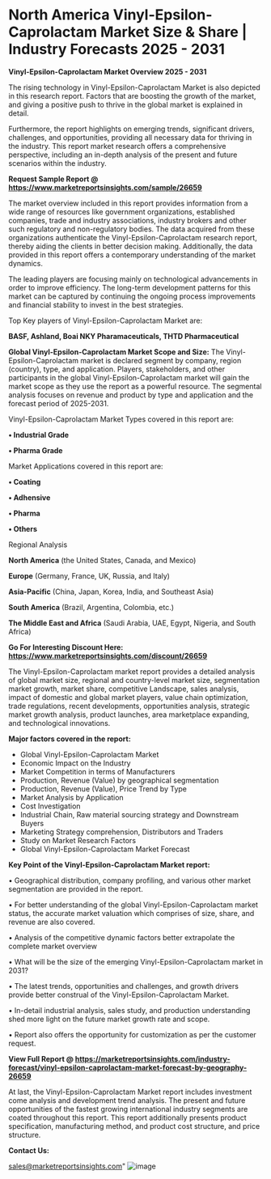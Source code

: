  # North America Vinyl-Epsilon-Caprolactam Market Size & Share | Industry Forecasts 2025 - 2031

<Strong> Vinyl-Epsilon-Caprolactam Market Overview 2025 - 2031</strong>

The rising technology in Vinyl-Epsilon-Caprolactam Market is also depicted in this research report. Factors that are boosting the growth of the market, and giving a positive push to thrive in the global market is explained in detail.

Furthermore, the report highlights on emerging trends, significant drivers, challenges, and opportunities, providing all necessary data for thriving in the industry. This report market research offers a comprehensive perspective, including an in-depth analysis of the present and future scenarios within the industry.

<strong>Request Sample Report @ <a href=https://www.marketreportsinsights.com/sample/26659>https://www.marketreportsinsights.com/sample/26659</a></strong>

The market overview included in this report provides information from a wide range of resources like government organizations, established companies, trade and industry associations, industry brokers and other such regulatory and non-regulatory bodies. The data acquired from these organizations authenticate the Vinyl-Epsilon-Caprolactam research report, thereby aiding the clients in better decision making. Additionally, the data provided in this report offers a contemporary understanding of the market dynamics.

The leading players are focusing mainly on technological advancements in order to improve efficiency. The long-term development patterns for this market can be captured by continuing the ongoing process improvements and financial stability to invest in the best strategies.

Top Key players of Vinyl-Epsilon-Caprolactam Market are:

<strong>BASF, Ashland, Boai NKY Pharamaceuticals, THTD Pharmaceutical</strong>

<strong><b>Global Vinyl-Epsilon-Caprolactam Market Scope and Size:</b></strong>
The Vinyl-Epsilon-Caprolactam market is declared segment by company, region (country), type, and application. Players, stakeholders, and other participants in the global Vinyl-Epsilon-Caprolactam market will gain the market scope as they use the report as a powerful resource. The segmental analysis focuses on revenue and product by type and application and the forecast period of 2025-2031.

Vinyl-Epsilon-Caprolactam Market Types covered in this report are:

<strong>• Industrial Grade

• Pharma Grade</strong>

Market Applications covered in this report are:

<strong>• Coating

• Adhensive

• Pharma

• Others</strong> 

Regional Analysis

<strong>North America</strong> (the United States, Canada, and Mexico)

<strong>Europe</strong> (Germany, France, UK, Russia, and Italy)

<strong>Asia-Pacific</strong> (China, Japan, Korea, India, and Southeast Asia)

<strong>South America</strong> (Brazil, Argentina, Colombia, etc.)

<strong>The Middle East and Africa</strong> (Saudi Arabia, UAE, Egypt, Nigeria, and South Africa)

<strong>Go For Interesting Discount Here: <a href=https://www.marketreportsinsights.com/discount/26659>https://www.marketreportsinsights.com/discount/26659</a></strong>

The Vinyl-Epsilon-Caprolactam market report provides a detailed analysis of global market size, regional and country-level market size, segmentation market growth, market share, competitive Landscape, sales analysis, impact of domestic and global market players, value chain optimization, trade regulations, recent developments, opportunities analysis, strategic market growth analysis, product launches, area marketplace expanding, and technological innovations.

<strong><b>Major factors covered in the report:</b></strong>
<ul>
  <li>Global Vinyl-Epsilon-Caprolactam Market </li>
  <li>Economic Impact on the Industry</li>
  <li>Market Competition in terms of Manufacturers</li>
  <li>Production, Revenue (Value) by geographical segmentation</li>
  <li>Production, Revenue (Value), Price Trend by Type</li>
  <li>Market Analysis by Application</li>
  <li>Cost Investigation</li>
  <li>Industrial Chain, Raw material sourcing strategy and Downstream Buyers</li>
  <li>Marketing Strategy comprehension, Distributors and Traders</li>
  <li>Study on Market Research Factors</li>
  <li>Global Vinyl-Epsilon-Caprolactam Market Forecast</li>
</ul>

<strong><b>Key Point of the Vinyl-Epsilon-Caprolactam Market report:</b></strong>

• Geographical distribution, company profiling, and various other market segmentation are provided in the report.

• For better understanding of the global Vinyl-Epsilon-Caprolactam market status, the accurate market valuation which comprises of size, share, and revenue are also covered.

• Analysis of the competitive dynamic factors better extrapolate the complete market overview

• What will be the size of the emerging Vinyl-Epsilon-Caprolactam market in 2031?

• The latest trends, opportunities and challenges, and growth drivers provide better construal of the Vinyl-Epsilon-Caprolactam Market.

• In-detail industrial analysis, sales study, and production understanding shed more light on the future market growth rate and scope.

• Report also offers the opportunity for customization as per the customer request.

<strong><b>View Full Report @ <a href=https://marketreportsinsights.com/industry-forecast/vinyl-epsilon-caprolactam-market-forecast-by-geography-26659>https://marketreportsinsights.com/industry-forecast/vinyl-epsilon-caprolactam-market-forecast-by-geography-26659</a></b></strong>


At last, the Vinyl-Epsilon-Caprolactam Market report includes investment come analysis and development trend analysis. The present and future opportunities of the fastest growing international industry segments are coated throughout this report. This report additionally presents product specification, manufacturing method, and product cost structure, and price structure.

<strong>Contact Us:</strong>

sales@marketreportsinsights.com"
![image](https://github.com/user-attachments/assets/fe405ad7-6362-4ff6-86e2-b9a17167db31)
